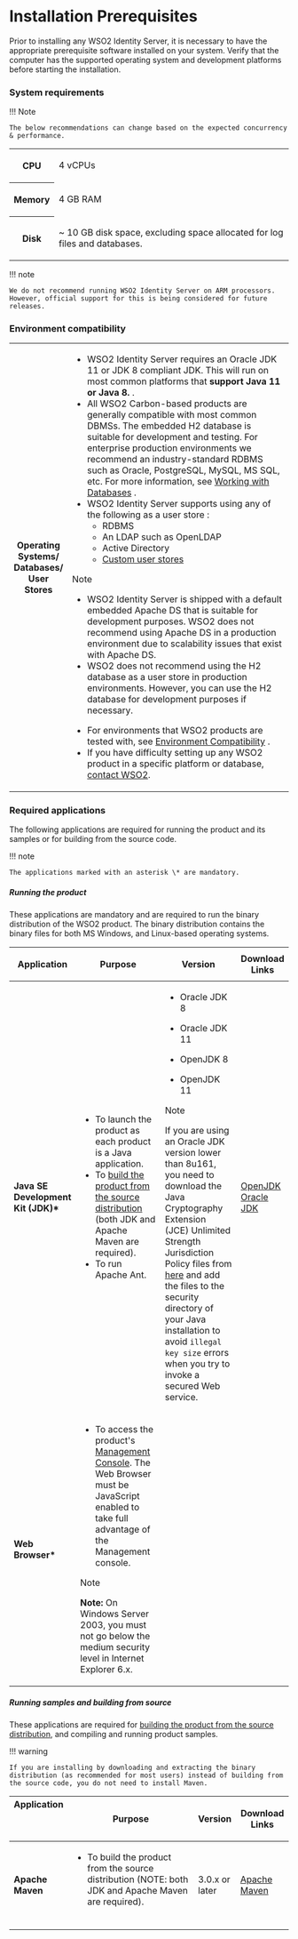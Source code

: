 # Installation Prerequisites

Prior to installing any WSO2 Identity Server, it is necessary to
have the appropriate prerequisite software installed on your system.
Verify that the computer has the supported operating system and
development platforms before starting the installation.

### System requirements

!!! Note

    The below recommendations can change based on the expected concurrency & performance.

<table>
<tbody>
<tr class="odd">
<th><p>CPU</p></th>
<td><p>4 vCPUs</p></td>
</tr>
<tr class="even">
<th><p>Memory</p></th>
<td><p>4 GB RAM</p></td>
</tr>
<tr class="odd">
<th><p>Disk</p></th>
<td><p>~ 10 GB disk space, excluding space allocated for log files and databases.</p></td>
</tr>
</tbody>
</table>

!!! note
    
    We do not recommend running WSO2 Identity Server on ARM processors. However, official support for this is being considered for future releases.

### Environment compatibility

<table>
<colgroup>
<col style="width: 13%" />
<col style="width: 86%" />
</colgroup>
<tbody>
<tr class="odd">
<th><p>Operating Systems/ Databases/ User Stores</p></th>
<td><div class="content-wrapper">
<ul>
<li>WSO2 Identity Server requires an Oracle JDK 11 or JDK 8 compliant JDK. This will run on most common platforms that <strong>support Java 11 or Java 8.</strong> .</li>
<li>All WSO2 Carbon-based products are generally compatible with most common DBMSs. The embedded H2 database is suitable for development and testing. For enterprise production environments we recommend an industry-standard RDBMS such as Oracle, PostgreSQL, MySQL, MS SQL, etc. For more information, see <a href="../../setup/working-with-databases">Working with Databases</a> .</li>
<li>WSO2 Identity Server supports using any of the following as a user store :
<ul>
<li>RDBMS</li>
<li>An LDAP such as OpenLDAP</li>
<li>Active Directory</li>
<li><a href="../../setup/configuring-user-stores">Custom user stores</a></li>
</ul></li>
</ul>
<div class="admonition note">
<p class="admonition-title">Note</p>
<p>
<ul>
<li>WSO2 Identity Server is shipped with a default embedded Apache DS that is suitable for development purposes. WSO2 does not recommend using Apache DS in a production environment due to scalability issues that exist with Apache DS.</li>
<li>WSO2 does not recommend using the H2 database as a user store in production environments. However, you can use the H2 database for development purposes if necessary.</li>
</ul>
</p>
</div>
<ul> 
<li>For environments that WSO2 products are tested with, see <a href="../../setup/environment-compatibility">Environment Compatibility</a> .</li>
<li>If you have difficulty setting up any WSO2 product in a specific platform or database, <a href="https://wso2.com/contact/">contact WSO2</a>.</li>
</ul>
</div></td>
</tr>
</tbody>
</table>

### Required applications

The following applications are required for running the product and its
samples or for building from the source code.

!!! note
    
    The applications marked with an asterisk \* are mandatory.

##### Running the product

These applications are mandatory and are required to run the binary
distribution of the WSO2 product. The binary distribution contains the
binary files for both MS Windows, and Linux-based operating systems.

<table>
<colgroup>
<col style="width: 11%" />
<col style="width: 36%" />
<col style="width: 36%" />
<col style="width: 15%" />
</colgroup>
<thead>
<tr class="header">
<th><p>Application</p></th>
<th><p>Purpose</p></th>
<th><p>Version</p></th>
<th>Download Links</th>
</tr>
</thead>
<tbody>
<tr class="odd">
<td><p><strong>Java SE Development Kit (JDK)*</strong></p></td>
<td><ul>
<li>To launch the product as each product is a Java application.</li>
<li>To <a href="https://wso2.github.io/using-maven.html">build the product from the source distribution</a> (both JDK and Apache Maven are required).</li>
<li>To run Apache Ant.</li>
</ul></td>
<td><div class="content-wrapper">
<ul>
<li><p>Oracle JDK 8</p></li>
<li><p>Oracle JDK 11</p></li>
<li><p>OpenJDK 8</p></li>
<li><p>OpenJDK 11</p></li>
</ul>
<div class="admonition note">
<p class="admonition-title">Note</p>
<p>If you are using an Oracle JDK version lower than 8u161, you need to download the Java Cryptography Extension (JCE) Unlimited Strength Jurisdiction Policy files from <a href="https://www.oracle.com/technetwork/java/javase/downloads/jce8-download-2133166.html">here</a> and add the files to the security directory of your Java installation to avoid <code>illegal key size</code> errors when you try to invoke a secured Web service.</p>
</div>
</div></td>
<td><div class="line number1 index0 alt2">
<a href="https://openjdk.java.net/install/">OpenJDK</a>
</div>
<div class="line number1 index0 alt2">
<a href="http://java.sun.com/javase/downloads/index.jsp">Oracle JDK</a>
</div></td>
</tr>
<tr class="even">
<td><p><strong>Web Browser*</strong></p></td>
<td><div class="content-wrapper">
<ul>
<li>To access the product's <a href="../../setup/running-the-product">Management Console</a>. The Web Browser must be JavaScript enabled to take full advantage of the Management console.</li>
</ul>
<div class="admonition note">
<p class="admonition-tile">Note</p>
<p><strong>Note:</strong> On Windows Server 2003, you must not go below the medium security level in Internet Explorer 6.x.</p>
</div>    
</div></td>
<td><p><br />
</p></td>
<td><br />
</td>
</tr>
</tbody>
</table>

##### Running samples and building from source

These applications are required for [building the product from the
source distribution](https://wso2.github.io/using-maven.html),
and compiling and running product samples.

!!! warning

    If you are installing by downloading and extracting the binary distribution (as recommended for most users) instead of building from the source code, you do not need to install Maven.

<table style="width:100%;">
<colgroup>
<col style="width: 12%" />
<col style="width: 55%" />
<col style="width: 13%" />
<col style="width: 19%" />
</colgroup>
<thead>
<tr class="header">
<th>Application
<p><br />
</p></th>
<th>Purpose</th>
<th>Version</th>
<th>Download Links</th>
</tr>
</thead>
<tbody>
<tr class="odd">
<td><p><strong>Apache Maven</strong></p></td>
<td><ul>
<li>To build the product from the source distribution (NOTE: both JDK and Apache Maven are required).<br />
<br />
</ul></td>
<td><p>3.0.x or later</p></td>
<td><p><a href="http://maven.apache.org/">Apache Maven</a></p></td>
</tr>
</tbody>
</table>

